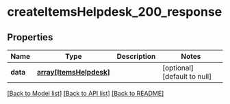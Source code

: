 # createItemsHelpdesk_200_response

## Properties
Name | Type | Description | Notes
------------ | ------------- | ------------- | -------------
**data** | [**array[ItemsHelpdesk]**](ItemsHelpdesk.md) |  | [optional] [default to null]

[[Back to Model list]](../README.md#documentation-for-models) [[Back to API list]](../README.md#documentation-for-api-endpoints) [[Back to README]](../README.md)


